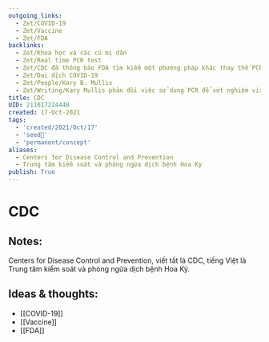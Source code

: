 ```yaml
---
outgoing_links:
  - Zet/COVID-19
  - Zet/Vaccine
  - Zet/FDA
backlinks:
  - Zet/Khoa học và các cú mị dân
  - Zet/Real time PCR test
  - Zet/CDC đã thông báo FDA tìm kiếm một phương pháp khác thay thế PCR từ 07-2021
  - Zet/Đại dịch COVID-19
  - Zet/People/Kary B. Mullis
  - Zet/Writing/Kary Mullis phản đối việc sử dụng PCR để xét nghiệm virus HIV
title: CDC
UID: 211017224440
created: 17-Oct-2021
tags:
  - 'created/2021/Oct/17'
  - 'seed🥜'
  - 'permanent/concept'
aliases:
  - Centers for Disease Control and Prevention
  - Trung tâm kiểm soát và phòng ngừa dịch bệnh Hoa Kỳ
publish: True
---
```

# CDC

## Notes:
Centers for Disease Control and Prevention, viết tắt là CDC, tiếng Việt là Trung tâm kiểm soát và phòng ngừa dịch bệnh Hoa Kỳ.

## Ideas & thoughts:
- [[COVID-19]]
- [[Vaccine]]
- [[FDA]]

